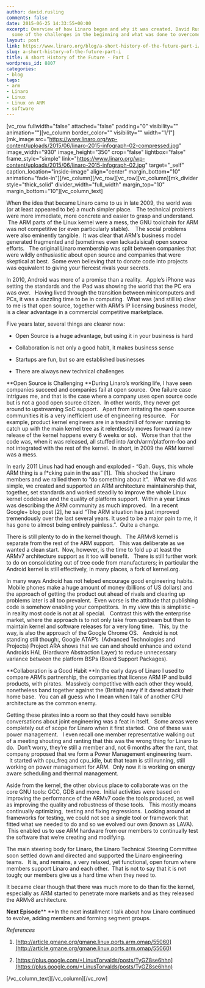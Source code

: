 ```yaml
---
author: david.rusling
comments: false
date: 2015-06-25 14:33:55+00:00
excerpt: Overview of how Linaro began and why it was created. David Rusling discusses
  some of the challenges in the beginning and what was done to overcome them.
layout: post
link: https://www.linaro.org/blog/a-short-history-of-the-future-part-i/
slug: a-short-history-of-the-future-part-i
title: A short History of the Future - Part I
wordpress_id: 8807
categories:
- blog
tags:
- arm
- Linaro
- Linux
- Linux on ARM
- software
---
```


[vc_row fullwidth="false" attached="false" padding="0" visibility="" animation=""][vc_column border_color="" visibility="" width="1/1"][mk_image src="https://www.linaro.org/wp-content/uploads/2015/06/linaro-2015-infograph-02-compressed.jpg" image_width="930" image_height="350" crop="false" lightbox="false" frame_style="simple" link="https://www.linaro.org/wp-content/uploads/2015/06/linaro-2015-infograph-02.jpg" target="_self" caption_location="inside-image" align="center" margin_bottom="10" animation="fade-in"][/vc_column][/vc_row][vc_row][vc_column][mk_divider style="thick_solid" divider_width="full_width" margin_top="10" margin_bottom="10"][vc_column_text]


When the idea that became Linaro came to us in late 2009, the world was (or at least appeared to be) a much simpler place.   The technical problems were more immediate, more concrete and easier to grasp and understand.  The ARM parts of the Linux kernel were a mess, the GNU toolchain for ARM was not competitive (or even particularly stable).    The social problems were also eminently tangible.  It was clear that ARM’s business model generated fragmented and (sometimes even lackadaisical) open source efforts.   The original Linaro membership was split between companies that were wildly enthusiastic about open source and companies that were skeptical at best.  Some even believing that to donate code into projects was equivalent to giving your fiercest rivals your secrets.




In 2010, Android was more of a promise than a reality.   Apple’s iPhone was setting the standards and the iPad was showing the world that the PC era was over.   Having lived through the transition between minicomputers and PCs, it was a dazzling time to be in computing.  What was (and still is) clear to me is that open source, together with ARM’s IP licensing business model, is a clear advantage in a commercial competitive marketplace.



Five years later, several things are clearer now:



	
  * Open Source is a huge advantage, but using it in your business is hard

	
  * Collaboration is not only a good habit, it makes business sense

	
  * Startups are fun, but so are established businesses

	
  * There are always new technical challenges




**Open Source is Challenging
**During Linaro’s working life, I have seen companies succeed and companies fail at open source.  One failure case intrigues me, and that is the case where a company uses open source code but is not a good open source citizen.  In other words, they never get around to upstreaming SoC support.   Apart from irritating the open source communities it is a very inefficient use of engineering resource.   For example, product kernel engineers are in a treadmill of forever running to catch up with the main kernel tree as it relentlessly moves forward (a new release of the kernel happens every 6 weeks or so).   Worse than that the code was, when it was released, all stuffed into /arch/arm/platform-foo and not integrated with the rest of the kernel.  In short, in 2009 the ARM kernel was a mess.

In early 2011 Linus had had enough and exploded - “Gah. Guys, this whole ARM thing is a f*cking pain in the ass” [1].  This shocked the Linaro members and we rallied them to “do something about it”.   What we did was simple, we created and supported an ARM architecture maintainership that, together, set standards and worked steadily to improve the whole Linux kernel codebase and the quality of platform support.  Within a year Linus was describing the ARM community as much improved.   In a recent Google+ blog post [2], he said “The ARM situation has just improved tremendously over the last several years. It used to be a major pain to me, it has gone to almost being entirely painless.”.  Quite a change.

There is still plenty to do in the kernel though.   The ARMv8 kernel is separate from the rest of the ARM support.   This was deliberate as we wanted a clean start.  Now, however, is the time to fold up at least the ARMv7 architecture support as it too will benefit.   There is still further work to do on consolidating out of tree code from manufacturers; in particular the Android kernel is still effectively, in many places, a fork of kernel.org.

In many ways Android has not helped encourage good engineering habits.  Mobile phones make a huge amount of money (billions of US dollars) and the approach of getting the product out ahead of rivals and clearing up problems later is all too prevalent.  Even worse is the attitude that publishing code is somehow enabling your competitors.  In my view this is simplistic - in reality most code is not at all special.   Contrast this with the enterprise market, where the approach is to not only take from upstream but then to maintain kernel and software releases for a very long time.   This, by the way, is also the approach of the Google Chrome OS.   Android is not standing still though:, Google ATAP’s  (Advanced Technologies and Projects) Project ARA shows that we can and should enhance and extend Androids HAL (Hardware Abstraction Layer) to reduce unnecessary variance between the platform BSPs (Board Support Packages).



**Collaboration is a Good Habit
**In the early days of Linaro I used to compare ARM’s partnership, the companies that license ARM IP and build products, with pirates.  Massively competitive with each other they would, nonetheless band together against the (British) navy if it dared attack their home base.  You can all guess who I mean when I talk of another CPU architecture as the common enemy.

Getting these pirates into a room so that they could have sensible conversations about joint engineering was a feat in itself.   Some areas were completely out of scope for Linaro when it first started.  One of these was power management.   I even recall one member representative walking out of a meeting shouting and ranting that this was the wrong thing for Linaro to do.  Don’t worry, they’re still a member and, not 6 months after the rant, that company proposed that we form a Power Management engineering team.   It started with cpu_freq and cpu_idle, but that team is still running, still working on power management for ARM.  Only now it is working on energy aware scheduling and thermal management.

Aside from the kernel, the other obvious place to collaborate was on the core GNU tools: GCC, GDB and more.  Initial activities were based on improving the performance of the ARMv7 code the tools produced, as well as improving the quality and robustness of those tools.   This mostly means continually optimizing,  testing and fixing regressions.  Looking around at frameworks for testing, we could not see a single tool or framework that fitted what we needed to do and so we evolved our own (known as LAVA).  This enabled us to use ARM hardware from our members to continually test the software that we’re creating and modifying.

The main steering body for Linaro, the Linaro Technical Steering Committee soon settled down and directed and supported the Linaro engineering teams.   It is, and remains, a very relaxed, yet functional, open forum where members support Linaro and each other.  That is not to say that it is not tough; our members give us a hard time when they need to.

It became clear though that there was much more to do than fix the kernel, especially as ARM started to penetrate more markets and as they released the ARMv8 architecture.



**Next Episode****
**In the next installment I talk about how Linaro continued to evolve, adding members and forming segment groups.



_References_



	
  1. [http://article.gmane.org/gmane.linux.ports.arm.omap/55060](http://article.gmane.org/gmane.linux.ports.arm.omap/55060)

	
  2. [https://plus.google.com/+LinusTorvalds/posts/TyGZ8se6hhn](https://plus.google.com/+LinusTorvalds/posts/TyGZ8se6hhn)


[/vc_column_text][/vc_column][/vc_row]
